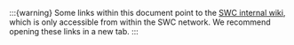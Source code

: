 :::{warning}
Some links within this document point to the
[SWC internal wiki](https://wiki.ucl.ac.uk/display/SI/SWC+Intranet),
which is only accessible from within the SWC network.
We recommend opening these links in a new tab.
:::
